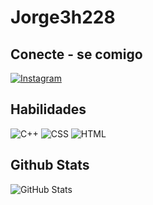 # Jorge3h228

## Conecte - se comigo
[![Instagram](https://img.shields.io/badge/Instagram-0077B5?style=for-the-badge&logo=instagram&logoColor=black)](https://www.instagram.com/martinstech07/)

## Habilidades
![C++](https://img.shields.io/badge/C%2B%2B-00599C?style=for-the-badge&logo=c%2B%2B&logoColor=white) 	![CSS](https://img.shields.io/badge/C-00599C?style=for-the-badge&logo=c&logoColor=white) ![HTML](https://img.shields.io/badge/html-3670A0?style=for-the-badge&logo=python&logoColor=ffdd54)

## Github Stats
![GitHub Stats](https://github-readme-stats.vercel.app/api?username=Jorge3h228&theme=transparent&bg_color=000&border_color=30A3DC&show_icons=true&icon_color=30A3DC&title_color=#64d22d&text_color=FFF)



